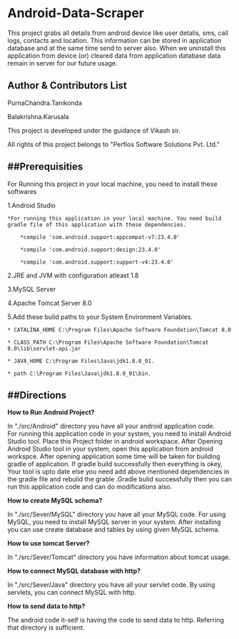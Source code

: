 Android-Data-Scraper
=======================
This project grabs all details from android device like user detalis, sms, call logs, contacts and location. This information can be stored in 
application database and at the same time send to server also. When we uninstall this application from device (or) cleared data from 
application database data remain in server for our future usage.

Author & Contributors List
------------------------------
PurnaChandra.Tanikonda

Balakrishna.Karusala

This project is developed under the guidance of Vikash sir.

All rights of this project belongs to "Perfios Software Solutions Pvt. Ltd." 

##Prerequisities
--------------------------------
For Running this project in your local machine, you need to install these softwares

1.Android Studio

	*For running this application in your local machine. You need build gradle file of this application with these dependencies.
	
		*compile 'com.android.support:appcompat-v7:23.4.0'
		
		*compile 'com.android.support:design:23.4.0'
		
		*compile 'com.android.support:support-v4:23.4.0'

2.JRE and JVM with configuration atleast 1.8

3.MySQL Server

4.Apache Tomcat Server 8.0

5.Add these bulid paths to your System Environment Variables.

    * CATALINA_HOME C:\Program Files\Apache Software Foundation\Tomcat 8.0
    
    * CLASS_PATH C:\Program Files\Apache Software Foundation\Tomcat 8.0\lib\servlet-api.jar
    
    * JAVA_HOME C:\Program Files\Java\jdk1.8.0_91.
    
    * path C:\Program Files\Java\jdk1.8.0_91\bin.
    

##Directions
-----------------------------

**How to Run Android Project?**

In "./src/Android" directory you have all your android application code.  
For running this application code in your system, you need to install Android Studio tool. Place this Project folder in android workspace. 
After Opening Android Studio tool in your system, open this application from android workspce. After opening application some time will be taken for building gradle of application.
If gradle build successfully then everything is okey, Your tool is upto date else you need add above mentioned dependencies in the gradle file and rebulid the grable
.Gradle bulid successfully then you can run this application code and can do modifications also.

**How to create MySQL schema?**

In "./src/Sever/MySQL" directory you have all your MySQL code. For using MySQL, you need to install MySQL server in your system.
After installing you can use create database and tables by using given MySQL schema.

**How to use tomcat Server?**

In "./src/Sever/Tomcat" directory you have information about tomcat usage.

**How to connect MySQL database with http?**

In "./src/Sever/Java" directory you have all your servlet code. By using servlets, you can connect MySQL with http.

**How to send data to http?**

The android code it-self is having the code to send data to http. Referring that directory is sufficient.


